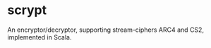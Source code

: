 scrypt
======

An encryptor/decryptor, supporting stream-ciphers ARC4 and CS2, implemented in Scala.
